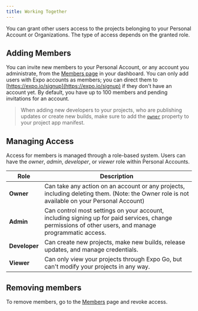 ```yaml
---
title: Working Together
---
```


You can grant other users access to the projects belonging to your Personal Account or Organizations. The type of access depends on the granted role.

## Adding Members

You can invite new members to your Personal Account, or any account you administrate, from the [Members page](https://expo.io/settings/members) in your dashboard. You can only add users with Expo accounts as members; you can direct them to [https://expo.io/signup](https://expo.io/signup) if they don't have an account yet. By default, you have up to 100 members and pending invitations for an account.

> When adding new developers to your projects, who are publishing updates or create new builds, make sure to add the [`owner`](../versions/latest/config/app.md#owner) property to your project app manifest.

## Managing Access

Access for members is managed through a role-based system. Users can have the _owner_, _admin_, _developer_, or _viewer_ role within Personal Accounts.

| Role          | Description                                                                                                                                           |
| ------------- | ----------------------------------------------------------------------------------------------------------------------------------------------------- |
| **Owner**     | Can take any action on an account or any projects, including deleting them. (Note: the Owner role is not available on your Personal Account)          |
| **Admin**     | Can control most settings on your account, including signing up for paid services, change permissions of other users, and manage programmatic access. |
| **Developer** | Can create new projects, make new builds, release updates, and manage credentials.                                                                    |
| **Viewer**    | Can only view your projects through Expo Go, but can't modify your projects in any way.                                                       |

## Removing members

To remove members, go to the [Members](https://expo.io/settings/members) page and revoke access.

